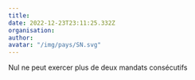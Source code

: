 ```yaml
---
title: 
date: 2022-12-23T23:11:25.332Z
organisation: 
author: 
avatar: "/img/pays/SN.svg"
---
```


Nul ne peut exercer plus de deux mandats consécutifs